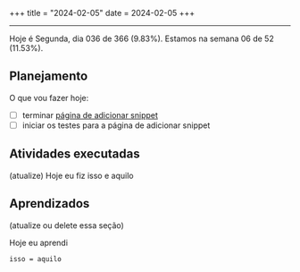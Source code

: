 +++
title = "2024-02-05"
date = 2024-02-05
+++

---

Hoje é Segunda, dia 036 de 366 (9.83%). Estamos na semana 06 de 52 (11.53%).

## Planejamento

O que vou fazer hoje:

- [ ] terminar [página de adicionar snippet](https://github.com/OmnicodeSolutions/luisa_drf_flutter_client/blob/snippets_CRUD/lib/add_snippet.dart)
- [ ] iniciar os testes para a página de adicionar snippet

## Atividades executadas

(atualize) Hoje eu fiz isso e aquilo

## Aprendizados

(atualize ou delete essa seção)

Hoje eu aprendi
```
isso = aquilo
```
